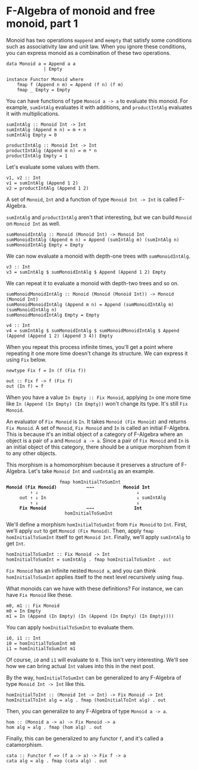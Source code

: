 # F-Algebra of monoid and free monoid, part 1

Monoid has two operations `mappend` and `mempty` that satisfy some conditions such as associativity law and unit law. When you ignore these conditions, you can express monoid as a combination of these two operations.

```
data Monoid a = Append a a
              | Empty

instance Functor Monoid where
    fmap f (Append n m) = Append (f n) (f m)
    fmap _ Empty = Empty
```

You can have functions of type `Monoid a -> a` to evaluate this monoid. For example, `sumIntAlg` evaluates it with additions, and `productIntAlg` evaluates it with multiplications.

```
sumIntAlg :: Monoid Int -> Int
sumIntAlg (Append m n) = m + n
sumIntAlg Empty = 0

productIntAlg :: Monoid Int -> Int
productIntAlg (Append m n) = m * n
productIntAlg Empty = 1
```

Let's evaluate some values with them.

```
v1, v2 :: Int
v1 = sumIntAlg (Append 1 2)
v2 = productIntAlg (Append 1 2)
```

A set of `Monoid`, `Int` and a function of type `Monoid Int -> Int` is called F-Algebra.

`sumIntAlg` and `productIntAlg` aren't that interesting, but we can build `Monoid` on `Monoid Int` as well.

```
sumMonoidIntAlg :: Monoid (Monoid Int) -> Monoid Int
sumMonoidIntAlg (Append m n) = Append (sumIntAlg m) (sumIntAlg n)
sumMonoidIntAlg Empty = Empty
```

We can now evaluate a monoid with depth-one trees with `sumMonoidIntAlg`.

```
v3 :: Int
v3 = sumIntAlg $ sumMonoidIntAlg $ Append (Append 1 2) Empty
```

We can repeat it to evaluate a monoid with depth-two trees and so on.

```
sumMonoidMonoidIntAlg :: Monoid (Monoid (Monoid Int)) -> Monoid (Monoid Int)
sumMonoidMonoidIntAlg (Append m n) = Append (sumMonoidIntAlg m) (sumMonoidIntAlg n)
sumMonoidMonoidIntAlg Empty = Empty

v4 :: Int
v4 = sumIntAlg $ sumMonoidIntAlg $ sumMonoidMonoidIntAlg $ Append (Append (Append 1 2) (Append 3 4)) Empty
```

When you repeat this process infinite times, you'll get a point where repeating it one more time doesn't change its structure. We can express it using `Fix` below.

```
newtype Fix f = In (f (Fix f))

out :: Fix f -> f (Fix f)
out (In f) = f
```

When you have a value `In Empty :: Fix Monoid`, applying `In` one more time like `In (Append (In Empty) (In Empty))` won't change its type. It's still `Fix Monoid`.

An evaluator of `Fix Monoid` is `In`. It takes `Monoid (Fix Monoid)` and returns `Fix Monoid`. A set of `Monoid`, `Fix Monoid` and `In` is called an initial F-Algebra. This is because it's an initial object of a category of F-Algebra where an object is a pair of `a` and `Monoid a -> a`. Since a pair of `Fix Monoid` and `In` is an initial object of this category, there should be a unique morphism from it to any other objects.

This morphism is a homomorphism because it preserves a structure of F-Algebra. Let's take `Monoid Int` and `sumIntAlg` as an example.

<pre><code>                    fmap homInitialToSumInt
<strong>Monoid (Fix Monoid)</strong>           →→→           <strong>Monoid Int</strong>
         ↑ ↓                                     ↓
     out ↑ ↓ In                                  ↓ sumIntAlg
         ↑ ↓                                     ↓
     <strong>Fix Monoid</strong>               →→→               <strong>Int</strong>
                      homInitialToSumInt
</code></pre>

<!--
```mermaid
block-beta
columns 1
  block:TOP
    A["Monoid (Fix Monoid)"]
    space:2
    B["Monoid Int"]
  end
  space
  block:BOTTOM
    C["Fix Monoid"]
    space:2
    D["Int"]
  end
  A -- "fmap homInitialToSumInt" -- > B
  A -- "In" -- > C
  C -. "out" .-> A
  C -- "homInitialToSumInt" -- > D
  B -- "sumIntAlg" -- > D
  style TOP fill:transparent,stroke:none
  style BOTTOM fill:transparent,stroke:none
```
-->

We'll define a morphism `homInitialToSumInt` from `Fix Monoid` to `Int`. First, we'll apply `out` to get `Monoid (Fix Monoid)`. Then, apply `fmap homInitialToSumInt` itself to get `Monoid Int`. Finally, we'll apply `sumIntAlg` to get `Int`.

```
homInitialToSumInt :: Fix Monoid -> Int
homInitialToSumInt = sumIntAlg . fmap homInitialToSumInt . out
```

`Fix Monoid` has an infinite nested `Monoid a`, and you can think `homInitialToSumInt` applies itself to the next level recursively using `fmap`.

What monoids can we have with these definitions? For instance, we can have `Fix Monoid` like these.

```
m0, m1 :: Fix Monoid
m0 = In Empty
m1 = In (Append (In Empty) (In (Append (In Empty) (In Empty))))
```

You can apply `homInitialToSumInt` to evaluate them.

```
i0, i1 :: Int
i0 = homInitialToSumInt m0
i1 = homInitialToSumInt m1
```

Of course, `i0` and `i1` will evaluate to `0`. This isn't very interesting. We'll see how we can bring actual `Int` values into this in the next post.

By the way, `homInitialToSumInt` can be generalized to any F-Algebra of type `Monoid Int -> Int` like this.

```
homInitialToInt :: (Monoid Int -> Int) -> Fix Monoid -> Int
homInitialToInt alg = alg . fmap (homInitialToInt alg) . out
```

Then, you can generalize to any F-Algebra of type `Monoid a -> a`.

```
hom :: (Monoid a -> a) -> Fix Monoid -> a
hom alg = alg . fmap (hom alg) . out
```

Finally, this can be generalized to any functor `f`, and it's called a catamorphism.

```
cata :: Functor f => (f a -> a) -> Fix f -> a
cata alg = alg . fmap (cata alg) . out
```
